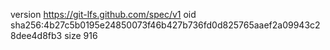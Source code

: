 version https://git-lfs.github.com/spec/v1
oid sha256:4b27c5b0195e24850073f46b427b736fd0d825765aaef2a09943c28dee4d8fb3
size 916
